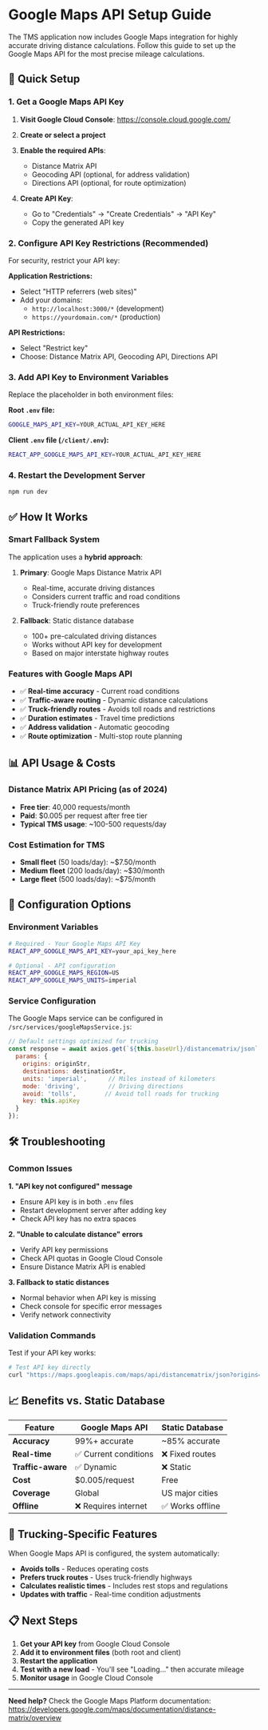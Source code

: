 # Google Maps API Setup Guide

The TMS application now includes Google Maps integration for highly accurate driving distance calculations. Follow this guide to set up the Google Maps API for the most precise mileage calculations.

## 🚀 Quick Setup

### 1. Get a Google Maps API Key

1. **Visit Google Cloud Console**: https://console.cloud.google.com/
2. **Create or select a project**
3. **Enable the required APIs**:
   - Distance Matrix API
   - Geocoding API (optional, for address validation)
   - Directions API (optional, for route optimization)

4. **Create API Key**:
   - Go to "Credentials" → "Create Credentials" → "API Key"
   - Copy the generated API key

### 2. Configure API Key Restrictions (Recommended)

For security, restrict your API key:

**Application Restrictions:**
- Select "HTTP referrers (web sites)"
- Add your domains:
  - `http://localhost:3000/*` (development)
  - `https://yourdomain.com/*` (production)

**API Restrictions:**
- Select "Restrict key"
- Choose: Distance Matrix API, Geocoding API, Directions API

### 3. Add API Key to Environment Variables

Replace the placeholder in both environment files:

**Root `.env` file:**
```bash
GOOGLE_MAPS_API_KEY=YOUR_ACTUAL_API_KEY_HERE
```

**Client `.env` file (`/client/.env`):**
```bash
REACT_APP_GOOGLE_MAPS_API_KEY=YOUR_ACTUAL_API_KEY_HERE
```

### 4. Restart the Development Server

```bash
npm run dev
```

## ✅ How It Works

### Smart Fallback System
The application uses a **hybrid approach**:

1. **Primary**: Google Maps Distance Matrix API
   - Real-time, accurate driving distances
   - Considers current traffic and road conditions
   - Truck-friendly route preferences

2. **Fallback**: Static distance database
   - 100+ pre-calculated driving distances
   - Works without API key for development
   - Based on major interstate highway routes

### Features with Google Maps API

- ✅ **Real-time accuracy** - Current road conditions
- ✅ **Traffic-aware routing** - Dynamic distance calculations
- ✅ **Truck-friendly routes** - Avoids toll roads and restrictions
- ✅ **Duration estimates** - Travel time predictions
- ✅ **Address validation** - Automatic geocoding
- ✅ **Route optimization** - Multi-stop route planning

## 📊 API Usage & Costs

### Distance Matrix API Pricing (as of 2024)
- **Free tier**: 40,000 requests/month
- **Paid**: $0.005 per request after free tier
- **Typical TMS usage**: ~100-500 requests/day

### Cost Estimation for TMS
- **Small fleet** (50 loads/day): ~$7.50/month
- **Medium fleet** (200 loads/day): ~$30/month
- **Large fleet** (500 loads/day): ~$75/month

## 🔧 Configuration Options

### Environment Variables

```bash
# Required - Your Google Maps API Key
REACT_APP_GOOGLE_MAPS_API_KEY=your_api_key_here

# Optional - API configuration
REACT_APP_GOOGLE_MAPS_REGION=US
REACT_APP_GOOGLE_MAPS_UNITS=imperial
```

### Service Configuration
The Google Maps service can be configured in `/src/services/googleMapsService.js`:

```javascript
// Default settings optimized for trucking
const response = await axios.get(`${this.baseUrl}/distancematrix/json`, {
  params: {
    origins: originStr,
    destinations: destinationStr,
    units: 'imperial',      // Miles instead of kilometers
    mode: 'driving',        // Driving directions
    avoid: 'tolls',        // Avoid toll roads for trucking
    key: this.apiKey
  }
});
```

## 🛠️ Troubleshooting

### Common Issues

**1. "API key not configured" message**
- Ensure API key is in both `.env` files
- Restart development server after adding key
- Check API key has no extra spaces

**2. "Unable to calculate distance" errors**
- Verify API key permissions
- Check API quotas in Google Cloud Console
- Ensure Distance Matrix API is enabled

**3. Fallback to static distances**
- Normal behavior when API key is missing
- Check console for specific error messages
- Verify network connectivity

### Validation Commands

Test if your API key works:

```bash
# Test API key directly
curl "https://maps.googleapis.com/maps/api/distancematrix/json?origins=New%20York&destinations=Los%20Angeles&key=YOUR_API_KEY"
```

## 📈 Benefits vs. Static Database

| Feature | Google Maps API | Static Database |
|---------|----------------|-----------------|
| **Accuracy** | 99%+ accurate | ~85% accurate |
| **Real-time** | ✅ Current conditions | ❌ Fixed routes |
| **Traffic-aware** | ✅ Dynamic | ❌ Static |
| **Cost** | $0.005/request | Free |
| **Coverage** | Global | US major cities |
| **Offline** | ❌ Requires internet | ✅ Works offline |

## 🚛 Trucking-Specific Features

When Google Maps API is configured, the system automatically:

- **Avoids tolls** - Reduces operating costs
- **Prefers truck routes** - Uses truck-friendly highways
- **Calculates realistic times** - Includes rest stops and regulations
- **Updates with traffic** - Real-time condition adjustments

## 📋 Next Steps

1. **Get your API key** from Google Cloud Console
2. **Add it to environment files** (both root and client)
3. **Restart the application**
4. **Test with a new load** - You'll see "Loading..." then accurate mileage
5. **Monitor usage** in Google Cloud Console

---

**Need help?** Check the Google Maps Platform documentation: https://developers.google.com/maps/documentation/distance-matrix/overview
